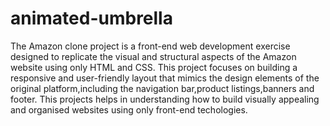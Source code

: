 # animated-umbrella
The Amazon clone project is a front-end web development exercise designed to replicate the visual and structural aspects of the Amazon website using only HTML and CSS.
This project focuses on building a responsive and user-friendly layout that mimics the design elements of the original platform,including the navigation bar,product listings,banners and footer.
This projects helps in understanding how to build visually appealing and organised websites using only front-end techologies.
